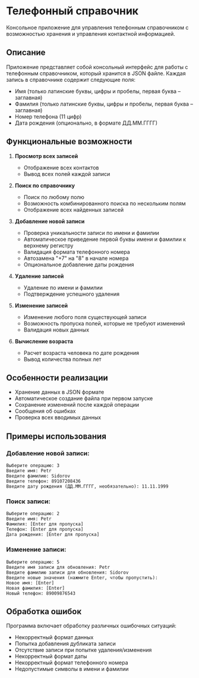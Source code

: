 # Телефонный справочник

Консольное приложение для управления телефонным справочником с возможностью хранения и управления контактной информацией.

## Описание

Приложение представляет собой консольный интерфейс для работы с телефонным справочником, который хранится в JSON файле. Каждая запись в справочнике содержит следующие поля:
- Имя (только латинские буквы, цифры и пробелы, первая буква – заглавная)
- Фамилия (только латинские буквы, цифры и пробелы, первая буква – заглавная)
- Номер телефона (11 цифр)
- Дата рождения (опционально, в формате ДД.ММ.ГГГГ)

## Функциональные возможности

1. **Просмотр всех записей**
   - Отображение всех контактов
   - Вывод всех полей каждой записи

2. **Поиск по справочнику**
   - Поиск по любому полю
   - Возможность комбинированного поиска по нескольким полям
   - Отображение всех найденных записей

3. **Добавление новой записи**
   - Проверка уникальности записи по имени и фамилии
   - Автоматическое приведение первой буквы имени и фамилии к верхнему регистру
   - Валидация формата телефонного номера
   - Автозамена "+7" на "8" в начале номера
   - Опциональное добавление даты рождения

4. **Удаление записей**
   - Удаление по имени и фамилии
   - Подтверждение успешного удаления

5. **Изменение записей**
   - Изменение любого поля существующей записи
   - Возможность пропуска полей, которые не требуют изменений
   - Валидация новых данных

6. **Вычисление возраста**
   - Расчет возраста человека по дате рождения
   - Вывод количества полных лет

## Особенности реализации

- Хранение данных в JSON формате
- Автоматическое создание файла при первом запуске
- Сохранение изменений после каждой операции
- Сообщения об ошибках
- Проверка всех вводимых данных

## Примеры использования

### Добавление новой записи:
```
Выберите операцию: 3
Введите имя: Petr
Введите фамилию: Sidorov
Введите телефон: 89107208436
Введите дату рождения (ДД.ММ.ГГГГ, необязательно): 11.11.1999
```

### Поиск записи:
```
Выберите операцию: 2
Введите имя: Petr
Фамилия: [Enter для пропуска]
Телефон: [Enter для пропуска]
Дата рождения: [Enter для пропуска]
```

### Изменение записи:
```
Выберите операцию: 5
Введите имя записи для обновления: Petr
Введите фамилию записи для обновления: Sidorov
Введите новые значения (нажмите Enter, чтобы пропустить):
Новое имя: [Enter]
Новая фамилия: [Enter]
Новый телефон: 89009876543
```

## Обработка ошибок

Программа включает обработку различных ошибочных ситуаций:
- Некорректный формат данных
- Попытка добавления дубликата записи
- Отсутствие записи при попытке удаления/изменения
- Некорректный формат даты
- Некорректный формат телефонного номера
- Недопустимые символы в имени и фамилии
